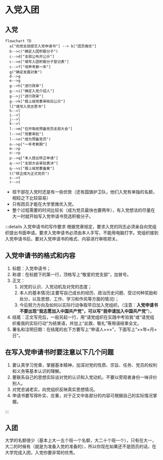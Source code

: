 # 入党入团

## 入党

```mermaid
flowchart TD
  a["向党支部提交入党申请书"] --> b["团员推优"]
  b-->c("确定入团积极分子")
  c-->d["支部公布并公示"]
  c-->e["填写入团积极分子登记表"]
  c-->f["培养考察一年"]
  g("确定发展对象")
  d-->g
  e-->g
  g-->h["进行政审"]
  g-->i["确定入党介绍人"]
  g-->j["进行政审"]
  g-->k["报上级党委审核后公示"]
  l["填写入党志愿书"]
  h-->l
  i-->l
  j-->l
  k-->l
  l-->m["召开吸收预备党员支部大会"]
  l-->n["党委审批"]
  l-->o("成为预备党员")
  o-->p["一年考察期"]
  m-->p
  n-->p
  p-->q["本人提出转正申请"]
  q-->r["支部大会审批表决"]
  q-->s["报上级党委备案"]
  t("转正成为正式党员")
  s-->t
  r-->t
```

- 班干部在入党时还是有一些优势（还有国旗护卫队，他们入党有单独的名额，相较之下比较容易）
- 只有团员才能在大学里推优入党。
- 整个过程需要的时间比较长（成为党员最快也要两年），有入党想法的尽量在大一时就开始写入党申请书竞选积极分子。

:::details 入党申请书的写作要求
根据党章规定，要求入党的同志必须亲自向党组织提出书面申请。要求入党申请书必须由本人手写，不能用电脑打字。党组织接到入党申请书后，要对入党申请书的格式、内容进行审核把关。

## 入党申请书的格式和内容

1. 标题：入党申请书；
2. 称谓：在标题下的第一行，顶格写上“敬爱的党支部”，加冒号。
3. 正文：
   1. 对党的认识、入党动机及对党的态度；
   2. 本人的基本情况(主要写自己成长的经历、政治历史问题、受过何种奖励和处分，以及思想、工作、学习和作风等方面的情况)；
   3. 今后努力方向及如何以实际行动争取早日加入党组织。（注意：**入党申请书不要出现“我志愿加入中国共产党”，可以写“我申请加入中国共产党”**）。
4. 结尾：正文写完后，一般另起一行，用“请党组织在实践中考验我”或“请党组织看我的实际行动”为结束语，并加上“此致、敬礼”等用语结束全文。
5. 署名和注明日期：在结尾的右下方要写上“申请人×××”，下面写上“××年×月×日”。
  
## 在写入党申请书时要注意以下几个问题

1. 要认真学习党章，掌握基本精神，加深对党的性质、宗旨、任务、党员的权利和义务等基本认识的理解。
2. 要联系自己的思想实际谈对党的认识和入党动机，不要以旁观者身份一味评价别人。
3. 对党忠诚老实，向党组织反映真实思想情况。
4. 申请书要写得朴实、庄重，对于正文中各部分的内容可根据自己的实际情况掌握。

:::

## 入团

大学的名额很少（基本上大一五个班一个名额，大二十个班一个），只有在大一，大二的时候有（就是为准备入党的准备的），所以你现在如果还不是团员的话，在大学完成入团，入党你要非常的优秀。
